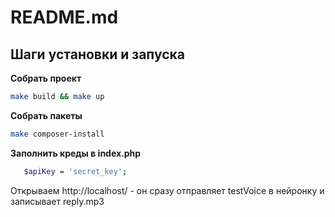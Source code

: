 # README.md

## Шаги установки и запуска
   
**Собрать проект**
   ```bash
   make build && make up
   ```

**Собрать пакеты**
   ```bash
   make composer-install
   ```

**Заполнить креды в index.php**
```bash
   $apiKey = 'secret_key';
   ```

Открываем http://localhost/ - он сразу отправляет testVoice в нейронку и записывает reply.mp3